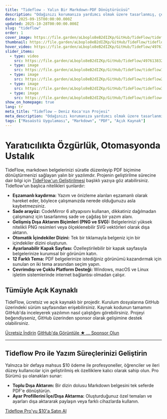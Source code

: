 ```yaml
---
title: "Tideflow - Yalın Bir Markdown-PDF Dönüştürücüsü"
description: "Odağınızı korumanıza yardımcı olmak üzere tasarlanmış, çevrimdışı çalışan, hızlı bir Markdown-PDF masaüstü uygulaması."
date: 2025-09-15T00:00:00.000Z
updated: 2025-10-28T00:00:00.000Z
slug: "tideflow"
order: 1
cover_image: https://file.garden/aLboplo8eB2dIZKp/GitHub/TideFlow/tideflow-hero.png
thumbnail: https://file.garden/aLboplo8eB2dIZKp/GitHub/TideFlow/tideflow-hero.png
hover_video: https://file.garden/aLboplo8eB2dIZKp/GitHub/TideFlow/497613832-fea9562b-a315-44c1-abc9-1778ab4cd428%20(1).mp4
slider_items:
  - type: video
    src: https://file.garden/aLboplo8eB2dIZKp/GitHub/TideFlow/497613832-fea9562b-a315-44c1-abc9-1778ab4cd428%20(1).mp4
  - type: image
    src: https://file.garden/aLboplo8eB2dIZKp/GitHub/TideFlow/tideflow1.png
  - type: image
    src: https://file.garden/aLboplo8eB2dIZKp/GitHub/TideFlow/tideflow2.png
  - type: image
    src: https://file.garden/aLboplo8eB2dIZKp/GitHub/TideFlow/tideflow3.png
  - type: image
    src: https://file.garden/aLboplo8eB2dIZKp/GitHub/TideFlow/tideflow4.png
show_on_homepage: true
lang: tr
meta_title: "Tideflow — Deniz Koca'nın Projesi"
meta_description: "Odağınızı korumanıza yardımcı olmak üzere tasarlanmış, çevrimdışı çalışan, hızlı bir Markdown-PDF masaüstü uygulaması."
tags: ["Masaüstü Uygulaması", "Markdown", "PDF", "Açık Kaynak"]
---
```


<div class="page-content container">
  <div class="feature-intro">
    <h1>Yaratıcılıkta Özgürlük, Otomasyonda Ustalık</h1>
    <p>TideFlow, markdown belgelerinizi süratle düzenleyip PDF biçimine dönüştürmenizi sağlayan yalın bir yazılımdır. Projenin geliştirilme sürecine dair bilgi için <a href="/tr/notlar/creating-tideflow-tr/">TideFlow'un Geliştirilmesi</a> başlıklı yazıya göz atabilirsiniz. Tideflow'un başlıca nitelikleri şunlardır:</p>
  </div>

  <ul class="feature-list">
    <li><strong>Eşzamanlı kaydırma:</strong> Yazım ve önizleme alanları eşzamanlı olarak hareket eder, böylece çalışmanızda nerede olduğunuzu asla kaybetmezsiniz.</li>
    <li><strong>Sade arayüz:</strong> CodeMirror 6 altyapısını kullanan, dikkatiniz dağılmadan çalışmanız için tasarlanmış sade ve çağdaş bir yazım alanı.</li>
    <li><strong>Gelişmiş Dışa Aktarım Biçimleri (PNG ve SVG):</strong> Belgelerinizi yüksek nitelikli PNG resimleri veya ölçeklenebilir SVG vektörleri olarak dışa aktarın.</li>
    <li><strong>Otomatik İçindekiler Dizini:</strong> Tek bir tıklamayla belgeniz için bir içindekiler dizini oluşturun.</li>
    <li><strong>Ayarlanabilir Kapak Sayfası:</strong> Özelleştirilebilir bir kapak sayfasıyla belgelerinize kurumsal bir görünüm katın.</li>
    <li><strong>12 Farklı Tema:</strong> PDF belgelerinize istediğiniz görünümü kazandırmak için sunulan on iki tema arasından seçim yapın.</li>
    <li><strong>Çevrimdışı ve Çoklu Platform Desteği:</strong> Windows, macOS ve Linux işletim sistemlerinde internet bağlantısı olmadan çalışır.</li>
  </ul>

  <div class="opensource-section">
    <h2>Tümüyle Açık Kaynaklı</h2>
    <p>TideFlow, ücretsiz ve açık kaynaklı bir projedir. Kurulum dosyalarına GitHub üzerindeki sürüm sayfasından erişebilirsiniz. Kaynak kodunun tamamını GitHub'da inceleyerek yazılımın nasıl çalıştığını görebilirsiniz. Projeyi beğendiyseniz, GitHub üzerinden sponsor olarak gelişimine destek olabilirsiniz.</p>
    <div class="button-group">
      <a href="https://github.com/BDenizKoca/Tideflow-md-to-pdf/releases" class="button button-primary" target="_blank" rel="noopener noreferrer">Ücretsiz İndirin</a>
      <a href="https://github.com/BDenizKoca/Tideflow-md-to-pdf" class="button github-star-button" target="_blank" rel="noopener noreferrer">
        <span class="button-text">GitHub'da Görüntüle</span>
        <span class="star-count" data-repo="BDenizKoca/Tideflow-md-to-pdf">★ ...</span>
      </a>
      <a href="https://github.com/sponsors/BDenizKoca" class="button button-secondary" target="_blank" rel="noopener noreferrer">Sponsor Olun</a>
    </div>
  </div>

  <hr>

  <div class="highlight-section">
    <h2><strong>Tideflow Pro</strong> ile Yazım Süreçlerinizi Geliştirin</h2>
    <p>Yalnızca bir defaya mahsus $10 ödeme ile profesyoneller, öğrenciler ve ileri düzey kullanıcılar için geliştirilmiş ek özelliklere kalıcı olarak sahip olun. Pro Sürümü şu olanakları sunar:</p>
    <ul>
      <li><strong>Toplu Dışa Aktarım:</strong> Bir dizin dolusu Markdown belgesini tek seferde PDF'e dönüştürün.</li>
      <li><strong>Ayar Profillerini İçe/Dışa Aktarma:</strong> Oluşturduğunuz özel temaları ve ayarları dışa aktararak paylaşın veya farklı cihazlarda kullanın.</li>
    </ul>
    <a href="https://payhip.com/b/TmIMF" class="button" target="_blank" rel="noopener noreferrer">Tideflow Pro'yu $10'a Satın Al</a>
  </div>
</div>